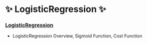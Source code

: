 # :sparkles: LogisticRegression :sparkles:

### [LogisticRegression](https://github.com/Chaewon-Leee/TIL/blob/main/ML/LinearRegression/Logistic.ipynb)

- LogisticRegression Overview, Sigmoid Function, Cost Function
